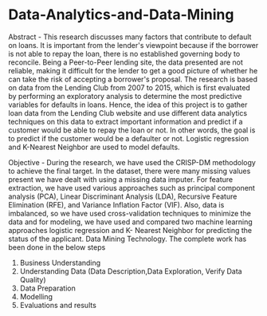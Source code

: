 # Data-Analytics-and-Data-Mining

Abstract - This research discusses many factors that contribute to default on loans. It is important from the lender's viewpoint because if the borrower is not able to repay the loan, there is no established governing body to reconcile. Being a Peer-to-Peer lending site, the data presented are not reliable, making it difficult for the lender to get a good picture of whether he can take the risk of accepting a borrower's proposal. The research is based on data from the Lending Club from 2007 to 2015, which is first evaluated by performing an exploratory analysis to determine the most predictive variables for defaults in loans. Hence, the idea of this project is to gather loan data from the Lending Club website and use different data analytics techniques on this data to extract important information and predict if a customer would be able to repay the loan or not. In other words, the goal is to predict if the customer would be a defaulter or not. Logistic regression and K-Nearest Neighbor are used to model defaults.

Objective - During the research, we have used the CRISP-DM methodology to achieve the final target. In the dataset, there were many missing values present we have dealt with using a missing data imputer. For feature extraction, we have used various approaches such as principal component analysis (PCA), Linear Discriminant Analysis (LDA), Recursive Feature Elimination (RFE), and Variance Inflation Factor (VIF). Also, data is imbalanced, so we have used cross-validation techniques to minimize the data and for modeling, we have used and compared two machine learning approaches logistic regression and K- Nearest Neighbor for predicting the status of the applicant.
Data Mining Technology. The complete work has been done in the below steps
1.	Business Understanding
2.  Understanding Data (Data Description,Data Exploration, Verify Data Quality)
3.  Data Preparation
4.  Modelling
5.  Evaluations and results

